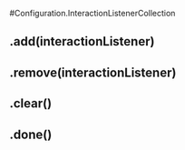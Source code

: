 #Configuration.InteractionListenerCollection
## .add(interactionListener)


## .remove(interactionListener)


## .clear()


## .done()

